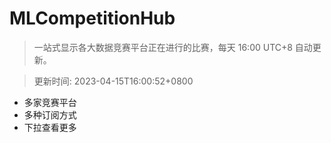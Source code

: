 # MLCompetitionHub

> 一站式显示各大数据竞赛平台正在进行的比赛，每天 16:00 UTC+8 自动更新。
  
> 更新时间: 2023-04-15T16:00:52+0800 

* 多家竞赛平台
* 多种订阅方式
* 下拉查看更多